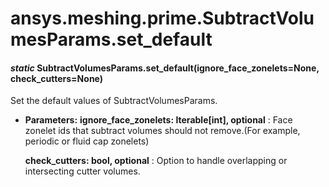 # ansys.meshing.prime.SubtractVolumesParams.set_default

#### *static* SubtractVolumesParams.set_default(ignore_face_zonelets=None, check_cutters=None)

Set the default values of SubtractVolumesParams.

* **Parameters:**
  **ignore_face_zonelets: Iterable[int], optional**
  : Face zonelet ids that subtract volumes should not remove.(For example, periodic or fluid cap zonelets)

  **check_cutters: bool, optional**
  : Option to handle overlapping or intersecting cutter volumes.

<!-- !! processed by numpydoc !! -->

